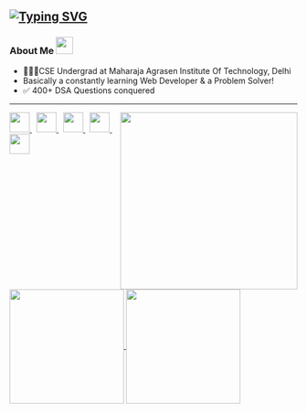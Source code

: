 
[![Typing SVG](https://readme-typing-svg.demolab.com?font=Playfair+Display&size=25&duration=4000&pause=1000&color=F7F7F7&background=FFFFFF00&center=true&vCenter=true&random=false&width=435&lines=Hey+There!;My+self+Ansh+Jain;Welcome+to+my+Github+Profile)](https://git.io/typing-svg)
---

### About Me <img src="https://github.com/SP-XD/SP-XD/blob/main/images/message.gif?raw=true" width="30" />
- 🧑🏻‍🎓CSE Undergrad at Maharaja Agrasen Institute Of Technology, Delhi
- Basically a constantly learning Web Developer & a Problem Solver! 
- ✅ 400+ DSA Questions conquered
---
<a href="https://leetcode.com/Ansh_Jain_2004" target="_blank">
 <img align="right" src='https://leetcard.jacoblin.cool/Ansh_Jain_2004?hide=ranking&border=0&radius=21' width='310"'>
</a>


<p align="left">
  <a href="https://twitter.com/whoanshjain" target="_blank">
    <img height="35px" width="auto" src="https://user-images.githubusercontent.com/63710339/185727796-29c208f4-e6b3-403f-b7f6-94b7fa4a6b58.png">
  </a>
  &nbsp;
  <a href="https://www.linkedin.com/in/ansh-jain-78986b242/" target="_blank">
    <img height="35px" width="auto" src="https://user-images.githubusercontent.com/63710339/185727798-75572198-8764-4e7b-8a34-d772e51aa730.png">
  </a>
  &nbsp;
 


 
  





  <a href="https://codeforces.com/profile/who.anshjain" target="_blank">
    <img height="35px" width="auto" src="https://user-images.githubusercontent.com/63710339/205476287-dee85e56-04b7-403c-8269-3455f052eb62.png">
  </a>
  &nbsp;
  <a href="https://leetcode.com/Ansh_Jain_2004" target="_blank">
    <img height="35px" width="auto" src="https://user-images.githubusercontent.com/63710339/185728579-3f9af06c-0977-4d51-a81a-2ac828fc2d23.png">
  </a>
  &nbsp;
  <a href="https://auth.geeksforgeeks.org/user/anshjain2004
/profile" target="_blank">
    <img height="35px" width="auto" src="https://user-images.githubusercontent.com/63710339/185728583-3b581a30-c79b-42b5-ac31-8f246fb7ba3a.png">
  </a>
</p>

<a href="https://github.com/AnshJain9159/github-readme-stats">
  <img height=200 align="center" src="https://github-readme-stats.vercel.app/api?username=AnshJain9159" />
</a>
<a href="https://github.com/AnshJain9159/convoychat">
  <img height=200 align="center" src="https://github-readme-stats.vercel.app/api/top-langs?username=AnshJain9159&layout=compact&langs_count=8&card_width=320" />
</a>




